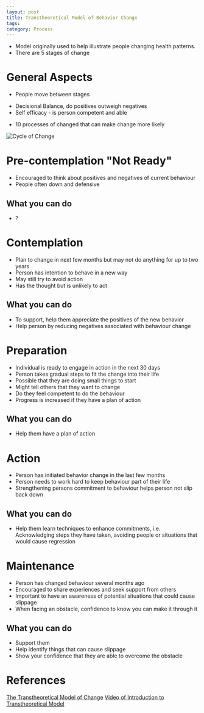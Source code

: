 ```yaml
---
layout: post
title: Transtheoretical Model of Behavior Change
tags: 
category: Process
---
```


* Model originally used to help illustrate people changing health patterns.
* There are 5 stages of change

# General Aspects
* People move between stages
- Decisional Balance, do positives outweigh negatives
- Self efficacy - is person competent and able
* 10 processes of changed that can make change more likely

<img class="img-responsive" alt="Cycle of Change" src="{{ site.url }}/assets/images/stages-of-change.png">

# Pre-contemplation "Not Ready"

* Encouraged to think about positives and negatives of current behaviour
* People often down and defensive

## What you can do
* ?

# Contemplation

* Plan to change in next few months but may not do anything for up to two years
* Person has intention to behave in a new way
* May still try to avoid action
* Has the thought but is unlikely to act

## What you can do
* To support, help them appreciate the positives of the new behavior
* Help person by reducing negatives associated with behaviour change

# Preparation

* Individual is ready to engage in action in the next 30 days
* Person takes gradual steps to fit the change into their life
* Possible that they are doing small things to start
* Might tell others that they want to change
* Do they feel competent to do the behaviour
* Progress is increased if they have a plan of action

## What you can do
* Help them have a plan of action

# Action

* Person has initiated behavior change in the last few months
* Person needs to work hard to keep behaviour part of their life
* Strengthening persons commitment to behaviour helps person not slip back down

## What you can do

* Help them learn techniques to enhance commitments, i.e. Acknowledging steps they have taken, avoiding people or situations that would cause regression

# Maintenance

* Person has changed behaviour several months ago
* Encouraged to share experiences and seek support from others
* Important to have an awareness of potential situations that could cause slippage
* When facing an obstacle, confidence to know you can make it through it

## What you can do

* Support them
* Help identify things that can cause slippage
* Show your confidence that they are able to overcome the obstacle


# References

[The Transtheoretical Model of Change](http://sphweb.bumc.bu.edu/otlt/MPH-Modules/SB/BehavioralChangeTheories/BehavioralChangeTheories6.html)
[Video of Introduction to Transtheoretical Model](https://www.youtube.com/watch?v=oO80XyBDrl0)

